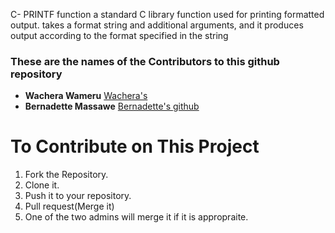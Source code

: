 C- PRINTF function
 a standard C library function used for printing formatted output.
    takes a format string and additional arguments, and it produces output according to the format specified in the string

### These are the names of the Contributors to this github repository 

* **Wachera Wameru** [Wachera's](https://github.com/Wache098)
* **Bernadette Massawe** [Bernadette's github](https://github.com/bernadettemm)

# To Contribute on This Project
1. Fork the Repository.
2. Clone it.
3. Push it to your repository.
4. Pull request(Merge it)
5. One of the two admins will merge it if it is appropraite.
